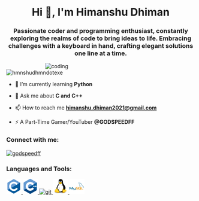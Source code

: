 <h1 align="center">Hi 👋, I'm Himanshu Dhiman</h1>
<h3 align="center">Passionate coder and programming enthusiast, constantly exploring the realms of code to bring ideas to life. Embracing challenges with a keyboard in hand, crafting elegant solutions one line at a time.</h3>
<img align="right" width=400 alt="coding" src="https://giphy.com/gifs/pudgypenguins-data-code-coding-2IudUHdI075HL02Pkk.gif">
<p align="left"> <img src="https://komarev.com/ghpvc/?username=hmnshudhmndotexe&label=Profile%20views&color=0e75b6&style=flat" alt="hmnshudhmndotexe" /> </p>

- 🌱 I’m currently learning **Python**

- 💬 Ask me about **C and C++**

- 📫 How to reach me **himanshu.dhiman2021@gmail.com**

- ⚡ A Part-Time Gamer/YouTuber **@GODSPEEDFF**

<h3 align="left">Connect with me:</h3>
<p align="left">
<a href="https://www.youtube.com/c/godspeedff" target="blank"><img align="center" src="https://raw.githubusercontent.com/rahuldkjain/github-profile-readme-generator/master/src/images/icons/Social/youtube.svg" alt="godspeedff" height="30" width="40" /></a>
</p>

<h3 align="left">Languages and Tools:</h3>
<p align="left"> <a href="https://www.cprogramming.com/" target="_blank" rel="noreferrer"> <img src="https://raw.githubusercontent.com/devicons/devicon/master/icons/c/c-original.svg" alt="c" width="40" height="40"/> </a> <a href="https://www.w3schools.com/cpp/" target="_blank" rel="noreferrer"> <img src="https://raw.githubusercontent.com/devicons/devicon/master/icons/cplusplus/cplusplus-original.svg" alt="cplusplus" width="40" height="40"/> </a> <a href="https://git-scm.com/" target="_blank" rel="noreferrer"> <img src="https://www.vectorlogo.zone/logos/git-scm/git-scm-icon.svg" alt="git" width="40" height="40"/> </a> <a href="https://www.linux.org/" target="_blank" rel="noreferrer"> <img src="https://raw.githubusercontent.com/devicons/devicon/master/icons/linux/linux-original.svg" alt="linux" width="40" height="40"/> </a> <a href="https://www.mysql.com/" target="_blank" rel="noreferrer"> <img src="https://raw.githubusercontent.com/devicons/devicon/master/icons/mysql/mysql-original-wordmark.svg" alt="mysql" width="40" height="40"/> </a> </p>

